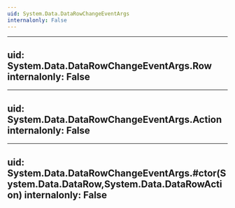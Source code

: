 ```yaml
---
uid: System.Data.DataRowChangeEventArgs
internalonly: False
---
```


---
uid: System.Data.DataRowChangeEventArgs.Row
internalonly: False
---

---
uid: System.Data.DataRowChangeEventArgs.Action
internalonly: False
---

---
uid: System.Data.DataRowChangeEventArgs.#ctor(System.Data.DataRow,System.Data.DataRowAction)
internalonly: False
---
